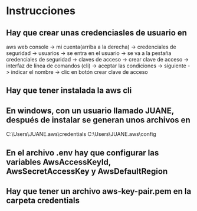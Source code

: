 # Instrucciones

## Hay que crear unas credenciasles de usuario en 
aws web console 
-> mi cuenta(arriba a la derecha)
-> credenciales de seguridad 
-> usuarios 
-> se entra en el usuario
-> se va a la pestaña credenciales de seguridad
-> claves de acceso
-> crear clave de acceso
-> interfaz de línea de comandos (cli)
-> aceptar las condiciones
-> siguiente
-> indicar el nombre
-> clic en botón crear clave de acceso

## Hay que tener instalada la aws cli
## En windows, con un usuario llamado JUANE, después de instalar se generan unos archivos en 
C:\Users\JUANE\.aws\credentials
C:\Users\JUANE\.aws\config

## En el archivo .env hay que configurar las variables AwsAccessKeyId, AwsSecretAccessKey y AwsDefaultRegion

## Hay que tener un archivo aws-key-pair.pem en la carpeta credentials
